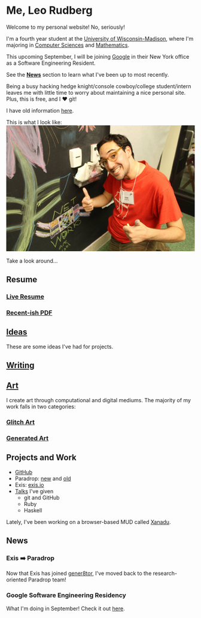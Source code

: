 # Me, Leo Rudberg
Welcome to my personal website! No, seriously!

I'm a fourth year student at the [University of Wisconsin-Madison](http://wisc.edu),
where I'm majoring in [Computer Sciences](http://cs.wisc.edu) and [Mathematics](http://math.wisc.edu).

This upcoming September, I will be joining [Google](https://google.com) in their New York office as a Software Engineering Resident.

See the [__News__](#news) section to learn what I've been up to most recently.

Being a busy hacking hedge knight/console cowboy/college student/intern leaves
me with little time to worry about maintaining a nice personal site. Plus, this
is free, and I :heart: git!

I have old information [here](http://cs.wisc.edu/~leo).

This is what I look like:
![Yup, this is me](https://github.com/LOZORD/me/blob/master/me.jpg)

Take a look around...

## Resume

### [Live Resume](https://docs.google.com/document/d/1d0WxjT2ZJi4EQ-GkS-a0-QpzHyQuDAlBOyY8acCe-2w/view)

### [Recent-ish PDF](http://github.com/LOZORD/me/tree/master/LeoRudbergResume.pdf)

## [Ideas](https://github.com/LOZORD/me/tree/master/ideas.markdown)

These are some ideas I've had for projects.

## [Writing](http://github.com/LOZORD/me/tree/master/writing)

## [Art](http://github.com/LOZORD/me/tree/master/art)

I create art through computational and digital mediums.
The majority of my work falls in two categories:

### [Glitch Art](http://github.com/LOZORD/me/tree/master/art/glitched)

### [Generated Art](http://github.com/LOZORD/me/tree/master/art/generated)

## Projects and Work

* [GitHub](http://github.com/LOZORD)
* Paradrop: [new](http://paradrop.io) and [old](http://paradrop.org)
* Exis: [exis.io](http://exis.io)
* [Talks](https://github.com/uw-upl/talks#readme) I've given
  * git and GitHub
  * Ruby
  * Haskell
 
Lately, I've been working on a browser-based MUD called [Xanadu](https://github.com/LOZORD/xanadu). 

## News

### Exis :arrow_right: Paradrop
Now that Exis has joined [gener8tor](http://www.gener8tor.com),
I've moved back to the research-oriented Paradrop team!

### Google Software Engineering Residency
What I'm doing in September! Check it out [here](https://www.google.com/about/careers/students/engres.html).

